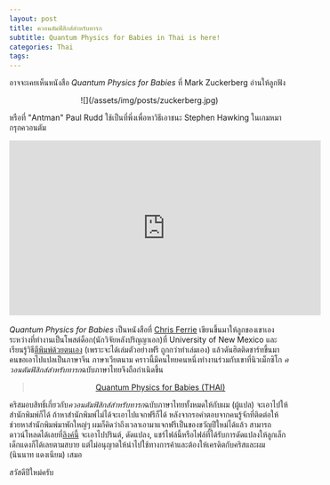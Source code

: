```yaml
---
layout: post
title: ควอนตัมฟิสิกส์สำหรับทารก
subtitle: Quantum Physics for Babies in Thai is here!
categories: Thai
tags:
---
```


อาจจะเคยเห็นหนังสือ *Quantum Physics for Babies* ที่ Mark Zuckerberg อ่านให้ลูกฟัง

<center>
![](/assets/img/posts/zuckerberg.jpg)
</center>

หรือที่ "Antman" Paul Rudd ใช้เป็นที่พึ่งเพื่อหาวิธีเอาชนะ Stephen Hawking ในเกมหมากรุกควอนตัม

<center>
<iframe width="560" height="315" src="https://www.youtube.com/embed/Hi0BzqV_b44?t=5m4s" frameborder="0" allowfullscreen></iframe>
</center>

*Quantum Physics for Babies* เป็นหนังสือที่ [Chris Ferrie](https://csferrie.com/) เขียนขึ้นมาให้ลูกของเขาเองระหว่างที่ทำงานเป็นโพสต์ด็อก(นักวิจัยหลังปริญญาเอก)ที่ University of New Mexico และเรียนรู้วิธี[ตีพิมพ์ด้วยตนเอง](https://csferrie.com/2016/11/19/quantum-physics-for-babies/) (เพราะจะได้เล่มตัวอย่างฟรี ถูกกว่าทำเล่มเอง)  แล้วดันฮิตติดชาร์ทขึ้นมา คนขอเอาไปแปลเป็นภาษาจีน ภาษาเวียตนาม คราวนี้มีคนไทยคนหนึ่งทำงานร่วมกับเขาที่นิวเม็กซิโก *ควอนตัมฟิสิกส์สำหรับทารก*ฉบับภาษาไทยจึงถือกำเนิดขึ้น

<center>
<blockquote class="imgur-embed-pub" lang="en" data-id="a/D7MlQ"><a href="//imgur.com/D7MlQ">Quantum Physics for Babies (THAI)</a></blockquote><script async src="//s.imgur.com/min/embed.js" charset="utf-8"></script>
</center>

คริสมอบสิทธิ์เกี่ยวกับ*ควอนตัมฟิสิกส์สำหรับทารก*ฉบับภาษาไทยทั้งหมดให้กับผม (ผู้แปล) จะเอาไปให้สำนักพิมพ์ก็ได้ ถ้าหาสำนักพิมพ์ไม่ได้จะเอาไปแจกฟรีก็ได้ หลังจากรอคำตอบจากคนรู้จักที่ติดต่อให้ช่วยหาสำนักพิมพ์มาพักใหญ่ๆ ผมก็คิดว่าถึงเวลาเอามาแจกฟรีเป็นของขวัญปีใหม่ได้แล้ว สามารถดาวน์โหลดได้เลยที่[ลิงค์นี้](https://github.com/Ninnat/quantum_physics_for_babies_THAI/releases) จะเอาไปปรินต์, ดัดแปลง, แชร์ไฟล์นี้หรือไฟล์ที่ได้รับการดัดแปลงให้ลูกเล็กเด็กแดงก็ได้เลยตามสบาย แต่ไม่อนุญาตให้นำไปใช้ทางการค้าและต้องให้เครดิตกับคริสและผม (นินนาท แดงเนียม) เสมอ

สวัสดีปีใหม่ครับ
